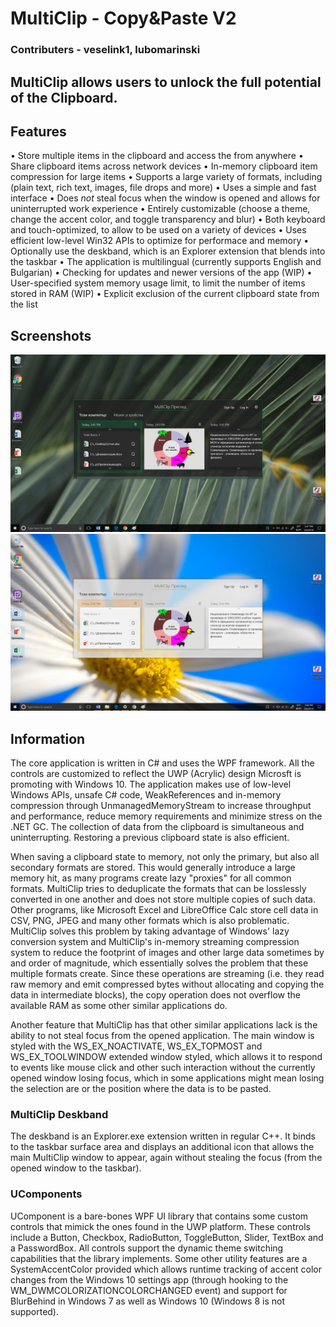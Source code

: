 # MultiClip - Copy&Paste V2
### Contributers - veselink1, lubomarinski

## MultiClip allows users to unlock the full potential of the Clipboard. 

## Features
• Store multiple items in the clipboard and access the from anywhere
• Share clipboard items across network devices
• In-memory clipboard item compression for large items
• Supports a large variety of formats, including (plain text, rich text, images, file drops and more)
• Uses a simple and fast interface
• Does *not* steal focus when the window is opened and allows for uninterrupted work experience 
• Entirely customizable (choose a theme, change the accent color, and toggle transparency and blur)
• Both keyboard and touch-optimized, to allow to be used on a variety of devices
• Uses efficient low-level Win32 APIs to optimize for performace and memory
• Optionally use the deskband, which is an Explorer extension that blends into the taskbar
• The application is multilingual (currently supports English and Bulgarian)
• Checking for updates and newer versions of the app (WIP)
• User-specified system memory usage limit, to limit the number of items stored in RAM (WIP)
• Explicit exclusion of the current clipboard state from the list

## Screenshots

![Image 1](https://raw.githubusercontent.com/veselink1/MultiClip/master/Screenshots/Screenshot%20(123).png)
![Image 2](https://raw.githubusercontent.com/veselink1/MultiClip/master/Screenshots/Screenshot%20(124).png)

## Information
The core application is written in C# and uses the WPF framework. All the controls are customized to reflect the UWP (Acrylic) design Microsft is promoting with Windows 10. The application makes use of low-level Windows APIs, unsafe C# code, WeakReferences and in-memory compression through UnmanagedMemoryStream to increase throughput and performance, reduce memory requirements and minimize stress on the .NET GC. The collection of data from the clipboard is simultaneous and uninterrupting. Restoring a previous clipboard state is also efficient. 

When saving a clipboard state to memory, not only the primary, but also all secondary formats are stored. This would generally introduce a large memory hit, as many programs create lazy "proxies" for all common formats. MultiClip tries to deduplicate the formats that can be losslessly converted in one another and does not store multiple copies of such data. Other programs, like Microsoft Excel and LibreOffice Calc store cell data in CSV, PNG, JPEG and many other formats which is also problematic. MultiClip solves this problem by taking advantage of Windows' lazy conversion system and MultiClip's in-memory streaming compression system to reduce the footprint of images and other large data sometimes by and order of magnitude, which essentially solves the problem that these multiple formats create. Since these operations are streaming (i.e. they read raw memory and emit compressed bytes without allocating and copying the data in intermediate blocks), the copy operation does not overflow the available RAM as some other similar applications do.

Another feature that MultiClip has that other similar applications lack is the ability to not steal focus from the opened application. The main window is styled with the WS_EX_NOACTIVATE, WS_EX_TOPMOST and WS_EX_TOOLWINDOW extended window styled, which allows it to respond to events like mouse click and other such interaction without the currently opened window losing focus, which in some applications might mean losing the selection are or the position where the data is to be pasted. 

### MultiClip Deskband
The deskband is an Explorer.exe extension written in regular C++. It binds to the taskbar surface area and displays an additional icon that allows the main MultiClip window to appear, again without stealing the focus (from the opened window to the taskbar).

### UComponents
UComponent is a bare-bones WPF UI library that contains some custom controls that mimick the ones found in the UWP platform. These controls include a Button, Checkbox, RadioButton, ToggleButton, Slider, TextBox and a PasswordBox. All controls support the dynamic theme switching capabilities that the library implements. Some other utility features are a SystemAccentColor provided which allows runtime tracking of accent color changes from the Windows 10 settings app (through hooking to the WM_DWMCOLORIZATIONCOLORCHANGED event) and support for BlurBehind in Windows 7 as well as Windows 10 (Windows 8 is not supported).
